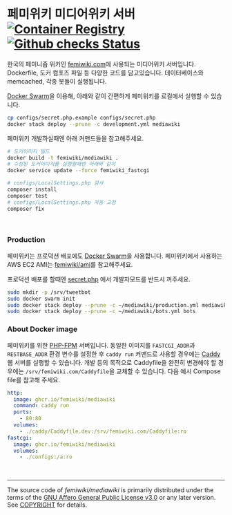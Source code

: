 페미위키 미디어위키 서버 [![Container Registry]][Container Registry Link] [![Github checks Status]][Github checks Link]
========
한국의 페미니즘 위키인 [femiwiki.com]에 사용되는 미디어위키 서버입니다.
Dockerfile, 도커 컴포즈 파일 등 다양한 코드를 담고있습니다.
데이터베이스와 memcached, 각종 봇들이 실행됩니다.

[Docker Swarm]을 이용해, 아래와 같이 간편하게 페미위키를 로컬에서 실행할 수
있습니다.

```bash
cp configs/secret.php.example configs/secret.php
docker stack deploy --prune -c development.yml mediawiki
```

페미위키 개발하실때엔 아래 커맨드들을 참고해주세요.

```bash
# 도커이미지 빌드
docker build -t femiwiki/mediawiki .
# 수정된 도커이미지를 실행할때엔 아래와 같이
docker service update --force femiwiki_fastcgi

# configs/LocalSettings.php 검사
composer install
composer test
# configs/LocalSettings.php 자동 교정
composer fix
```

&nbsp;

### Production
페미위키는 프로덕션 배포에도 [Docker Swarm]을 사용합니다. 페미위키에서 사용하는
AWS EC2 AMI는 [femiwiki/ami]를 참고해주세요.

프로덕션 배포를 할때엔 [secret.php] 에서 개발자모드를 반드시 꺼주세요.

```sh
sudo mkdir -p /srv/tweetbot
sudo docker swarm init
sudo docker stack deploy --prune -c ~/mediawiki/production.yml mediawiki
sudo docker stack deploy --prune -c ~/mediawiki/bots.yml bots
```

### About Docker image

페미위키를 위한 [PHP-FPM] 서버입니다.
동일한 이미지를 `FASTCGI_ADDR`과 `RESTBASE_ADDR` 환경 변수를 설정한 후 `caddy run`
커맨드로 사용할 경우에는 [Caddy] 웹 서버를 실행할 수 있습니다.
개발 등의 목적으로 Caddyfile을 완전히 변경해야 할 경우에는 `/srv/femiwiki.com/Caddyfile`을 교체할 수 있습니다.
다음 예시 Compose file를 참고해 주세요.

```yml
http:
  image: ghcr.io/femiwiki/mediawiki
  command: caddy run
  ports:
    - 80:80
  volumes:
    - ./caddy/Caddyfile.dev:/srv/femiwiki.com/Caddyfile:ro
fastcgi:
  image: ghcr.io/femiwiki/mediawiki
  volumes:
    - ./configs:/a:ro
```

&nbsp;

--------

The source code of *femiwiki/mediawiki* is primarily distributed under the terms
of the [GNU Affero General Public License v3.0] or any later version. See
[COPYRIGHT] for details.

[Container Registry]: https://badgen.net/badge/icon/docker?icon=docker&label
[Container Registry Link]: https://github.com/orgs/femiwiki/packages/container/mediawiki
[Github checks Status]: https://badgen.net/github/checks/femiwiki/docker-mediawiki
[Github checks Link]: https://github.com/femiwiki/docker-mediawiki
[femiwiki.com]: https://femiwiki.com
[Docker Swarm]: https://docs.docker.com/engine/swarm/
[femiwiki/ami]: https://github.com/femiwiki/ami
[secret.php]: configs/secret.php.example
[php-fpm]: https://php-fpm.org/
[Caddy]: https://caddyserver.com/
[GNU Affero General Public License v3.0]: LICENSE
[COPYRIGHT]: COPYRIGHT
